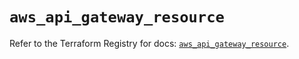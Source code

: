 # `aws_api_gateway_resource`

Refer to the Terraform Registry for docs: [`aws_api_gateway_resource`](https://registry.terraform.io/providers/hashicorp/aws/5.57.0/docs/resources/api_gateway_resource).
